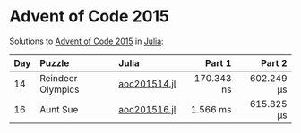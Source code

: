 # Advent of Code 2015

Solutions to [Advent of Code 2015](https://adventofcode.com/2015/) in [Julia](https://julialang.org/):

| Day  | Puzzle            | Julia                                                  |     Part 1 |     Part 2 |
| :--- | :---------------- | :----------------------------------------------------- | ---------: | ---------: |
| 14   | Reindeer Olympics | [aoc201514.jl](2015/14_reindeer_olympics/aoc201514.jl) | 170.343 ns | 602.249 μs |
| 16   | Aunt Sue          | [aoc201516.jl](2015/16_aunt_sue/aoc201516.jl)          |   1.566 ms | 615.825 μs |
